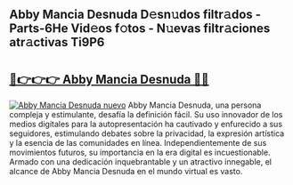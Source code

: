 ## Abby Mancia Desnuda D𝚎sn𝚞dos filtr𝚊dos - Parts-6He Vid𝚎os f𝚘tos - N𝚞evas filtr𝚊ciones atr𝚊ctivas Ti9P6

# <h2><a href="http://mbdtrg.tromn.icu/?c=Abby+Mancia+Desnuda">🔗👉👉👉 Abby Mancia Desnuda 🔗🔗</a></h2>

[![Abby Mancia Desnuda nuevo](https://i.imgur.com/pEAQMta.gif)](http://mbdtrg.tromn.icu/?c=Abby+Mancia+Desnuda)
Abby Mancia Desnuda, una persona compleja y estimulante, desafía la definición fácil. Su uso innovador de los medios digitales para la autopresentación ha cautivado y enfurecido a sus seguidores, estimulando debates sobre la privacidad, la expresión artística y la esencia de las comunidades en línea. Independientemente de sus movimientos futuros, su importancia en la era digital es incuestionable. Armado con una dedicación inquebrantable y un atractivo innegable, el alcance de Abby Mancia Desnuda en el mundo virtual es vasto.
